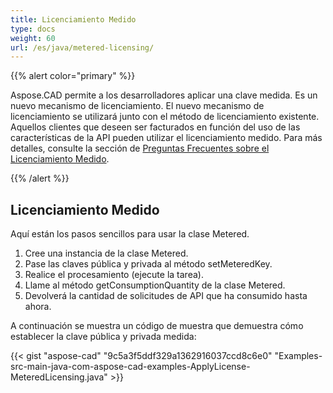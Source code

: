 ```yaml
---
title: Licenciamiento Medido
type: docs
weight: 60
url: /es/java/metered-licensing/
---
```


{{% alert color="primary" %}} 

Aspose.CAD permite a los desarrolladores aplicar una clave medida. Es un nuevo mecanismo de licenciamiento. El nuevo mecanismo de licenciamiento se utilizará junto con el método de licenciamiento existente. Aquellos clientes que deseen ser facturados en función del uso de las características de la API pueden utilizar el licenciamiento medido. Para más detalles, consulte la sección de [Preguntas Frecuentes sobre el Licenciamiento Medido](https://purchase.aspose.com/faqs/licensing/metered).

{{% /alert %}} 
## **Licenciamiento Medido**
Aquí están los pasos sencillos para usar la clase Metered.

1. Cree una instancia de la clase Metered.
1. Pase las claves pública y privada al método setMeteredKey.
1. Realice el procesamiento (ejecute la tarea).
1. Llame al método getConsumptionQuantity de la clase Metered.
1. Devolverá la cantidad de solicitudes de API que ha consumido hasta ahora.

A continuación se muestra un código de muestra que demuestra cómo establecer la clave pública y privada medida:

{{< gist "aspose-cad" "9c5a3f5ddf329a1362916037ccd8c6e0" "Examples-src-main-java-com-aspose-cad-examples-ApplyLicense-MeteredLicensing.java" >}}
